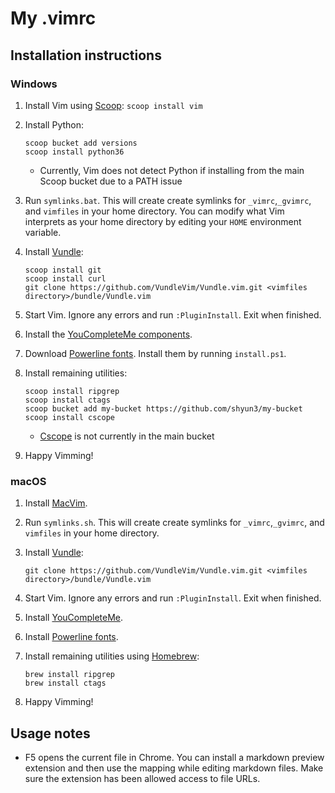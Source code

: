 # My .vimrc

## Installation instructions

### Windows

1. Install Vim using [Scoop][]: `scoop install vim`

1. Install Python:
    ```
    scoop bucket add versions
    scoop install python36
    ```
    - Currently, Vim does not detect Python if installing from the main Scoop
      bucket due to a PATH issue

1. Run `symlinks.bat`. This will create create symlinks for `_vimrc`,`_gvimrc`,
   and `vimfiles` in your home directory. You can modify what Vim interprets as
   your home directory by editing your `HOME` environment variable.

1. Install [Vundle][]:
    ```
    scoop install git
    scoop install curl
    git clone https://github.com/VundleVim/Vundle.vim.git <vimfiles directory>/bundle/Vundle.vim
    ```

1. Start Vim. Ignore any errors and run `:PluginInstall`. Exit when finished.

1. Install the [YouCompleteMe components][ycm-windows].

1. Download [Powerline fonts][]. Install them by running `install.ps1`.

1. Install remaining utilities:
    ```
    scoop install ripgrep
    scoop install ctags
    scoop bucket add my-bucket https://github.com/shyun3/my-bucket
    scoop install cscope
    ```
    - [Cscope][] is not currently in the main bucket

1. Happy Vimming!

### macOS

1. Install [MacVim][].

1. Run `symlinks.sh`. This will create create symlinks for `_vimrc`,`_gvimrc`,
   and `vimfiles` in your home directory.

1. Install [Vundle][]:
    ```
    git clone https://github.com/VundleVim/Vundle.vim.git <vimfiles directory>/bundle/Vundle.vim
    ```

1. Start Vim. Ignore any errors and run `:PluginInstall`. Exit when finished.

1. Install [YouCompleteMe][ycm-mac].

1. Install [Powerline fonts][].

1. Install remaining utilities using [Homebrew][]:
    ```
    brew install ripgrep
    brew install ctags
    ```

1. Happy Vimming!

## Usage notes

* F5 opens the current file in Chrome. You can install a markdown preview
  extension and then use the mapping while editing markdown files. Make sure
  the extension has been allowed access to file URLs.

[Scoop]: http://scoop.sh/
[Vundle]: https://github.com/VundleVim/Vundle.vim
[ycm-windows]: https://github.com/shyun3/ycm-windows
[Powerline fonts]: https://github.com/powerline/fonts
[Cscope]: http://cscope.sourceforge.net/
[MacVim]: http://macvim-dev.github.io/macvim/
[ycm-mac]: https://github.com/Valloric/YouCompleteMe#mac-os-x
[Homebrew]: https://brew.sh/
